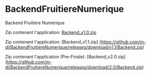 # BackendFruitiereNumerique
Backend Fruitière Numérique

Zip contenant l'application: [Backend_v1.0.zip](https://github.com/m-dl/BackendFruitiereNumerique/releases/download/1.0/Backend.zip)

Zip contenant l'application: [Backend_v1.1.zip] (https://github.com/m-dl/BackendFruitiereNumerique/releases/download/v1.1/Backend.zip)

Zip contenant l'application (Pre-Finale): [Backend_v2.0.zip] (https://github.com/m-dl/BackendFruitiereNumerique/releases/download/2.0/Backend.zip)


